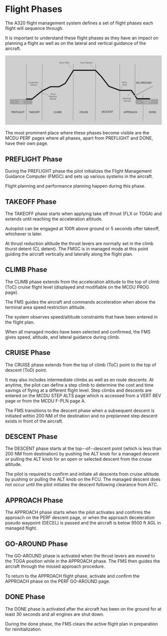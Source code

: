 # Flight Phases

The A320 flight management system defines a set of flight phases each flight will sequence through.

It is important to understand these flight phases as they have an impact on planning a flight as well as on the lateral and vertical guidance of the aircraft.

![FLight Phases](../assets/advanced-guides/flight-phases/flight-phases.png "FLight Phases")

The most prominent place where these phases become visible are the MCDU PERF pages where all phases, apart from PREFLIGHT and DONE, have their own page.

## PREFLIGHT Phase

During the PREFLIGHT phase the pilot initializes the Flight Management Guidance Computer (FMGC) and sets up various systems in the aircraft.

Flight planning and performance planning happen during this phase.

## TAKEOFF Phase

The TAKEOFF phase starts when applying take off thrust (FLX or TOGA) and extends until reaching the acceleration altitude.

Autopilot can be engaged at 100ft above ground or 5 seconds ofter takeoff, whichever is later.

At thrust reduction altitude the thrust levers are normally set in the climb thurst detent (CL detent). The FMGC is in managed mode at this point guiding the aircraft vertically and laterally along the flight plan.

## CLIMB Phase

The CLIMB phase extends from the acceleration altitude to the top of climb (ToC) cruise flight level (displayed and modifiable on the MCDU PROG page).

The FMS guides the aircraft and commands acceleration when above the terminal area speed restriction altitude.

The system observes speed/altitude constraints that have been entered in the flight plan.

When all managed modes have been selected and confirmed, the FMS gives speed, altitude, and lateral guidance during climb.

## CRUISE Phase

The CRUISE phase extends from the top of climb (ToC) point to
the top of descent (ToD) point.

It may also includes intermediate climbs as well as en route descents. At anytime, the pilot can define a step climb to determine the cost and time savings of flying at a different flight level. Step climbs and descents are entered on the MCDU STEP ALTS page which is accessed from a VERT REV page or from the MCDU F-PLN page A.

The FMS transitions to the descent phase when a subsequent descent is initiated within 200 NM of the destination and no preplanned step descent exists in front of the aircraft.

## DESCENT Phase

The DESCENT phase starts at the top--of--descent point (which is less than 200 NM from destination) by pushing the ALT knob for a managed descent or pulling the ALT knob for an open or selected descent from the cruise altitude.

The pilot is required to confirm and initiate all descents from cruise altitude by pushing or pulling the ALT knob on the FCU. The managed descent does not occur until the pilot initiates the descent following clearance from ATC.

## APPROACH Phase

The APPROACH phase starts when the pilot activates and confirms the approach on the PERF descent page, or when the approach deceleration pseudo waypoint (DECEL) is passed and the aircraft is below 9500 ft AGL in managed flight.

## GO-AROUND Phase

The GO-AROUND phase is activated when the thrust levers are moved to the TOGA position while in the APPROACH phase. The FMS then guides the aircraft through the missed approach procedure.

To return to the APPROACH flight phase, activate and confirm the APPROACH phase on the PERF GO-AROUND page.

## DONE Phase

The DONE phase is activated after the aircraft has been on the ground for at least 30 seconds and all engines are shut down.

During the done phase, the FMS clears the active flight plan in
preparation for reinitialization.
